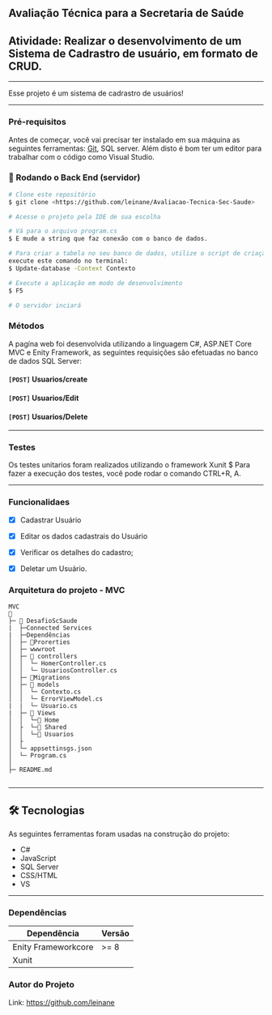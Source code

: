 
## Avaliação Técnica para a Secretaria de Saúde 

 

## Atividade: Realizar o desenvolvimento de um Sistema de Cadrastro de usuário, em formato de CRUD. 



---
Esse projeto é um sistema de cadrastro de usuários!

---

### Pré-requisitos

Antes de começar, você vai precisar ter instalado em sua máquina as seguintes ferramentas:
[Git](https://git-scm.com), SQL server. 
Além disto é bom ter um editor para trabalhar com o código como Visual Studio.

### 🎲 Rodando o Back End (servidor)

```bash
# Clone este repositório
$ git clone <https://github.com/leinane/Avaliacao-Tecnica-Sec-Saude>

# Acesse o projeto pela IDE de sua escolha

# Vá para o arquivo program.cs
$ E mude a string que faz conexão com o banco de dados.

# Para criar a tabela no seu banco de dados, utilize o script de criação de tabela, que está na raiz do projeto ou
execute este comando no terminal:
$ Update-database -Context Contexto

# Execute a aplicação em modo de desenvolvimento
$ F5

# O servidor inciará 
```

### Métodos

A pagína web foi desenvolvida utilizando a linguagem C#, ASP.NET Core MVC e Enity Framework, 
as seguintes requisições são efetuadas no banco de dados SQL Server:

#### `[POST]` Usuarios/create
#### `[POST]` Usuarios/Edit
#### `[POST]` Usuarios/Delete

---

### Testes

Os testes unitarios foram realizados utilizando o framework Xunit
$ Para fazer a execução dos testes, você pode rodar o comando CTRL+R, A. 


---

### Funcionalidaes


- [x] Cadastrar Usuário
- [x] Editar os dados cadastrais do Usuário
- [x] Verificar os detalhes do cadastro;
- [x] Deletar um Usuário.


### Arquitetura do projeto - MVC

```
MVC
📂 
├─ 📂 DesafioScSaude
|  ├─Connected Services
|  ├─Dependências
│  ├─ 📂Prorerties
│  ├─ wwwroot
│  ├─ 📂 controllers
│  │  └─ HomerController.cs
│  │  └─ UsuariosController.cs
│  ├─ 📂Migrations
│  ├─ 📂 models
│  │  └─ Contexto.cs
│  │  └─ ErrorViewModel.cs
|  |  └─ Usuario.cs
|  ├─ 📂 Views
│  │  └─📂 Home
│  ├  └─📂 Shared
│  │  └─📂 Usuarios
│  ├
│  └─ appsettinsgs.json
│  └─ Program.cs
│  
├─ README.md


```
---

## 🛠 Tecnologias
As seguintes ferramentas foram usadas na construção do projeto:

- C#
- JavaScript
- SQL Server
- CSS/HTML
- VS


---


### Dependências

|   Dependência      | Versão |
| -------------------| ------ |     
| Enity Frameworkcore| >= 8   |
| Xunit              |        |


### Autor do Projeto
Link: https://github.com/leinane 



